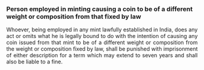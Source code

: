 ### Person employed in minting causing a coin to be of a different weight or composition from that fixed by law
<div style="text-align: justify">

Whoever, being employed in any mint lawfully established in India, does any act or omits what he is legally bound to do with the intention of causing any coin issued from that mint to be of a different weight or composition from the weight or composition fixed by law, shall be punished with imprisonment of either description for a term which may extend to seven years and shall also be liable to a fine.

</div>
